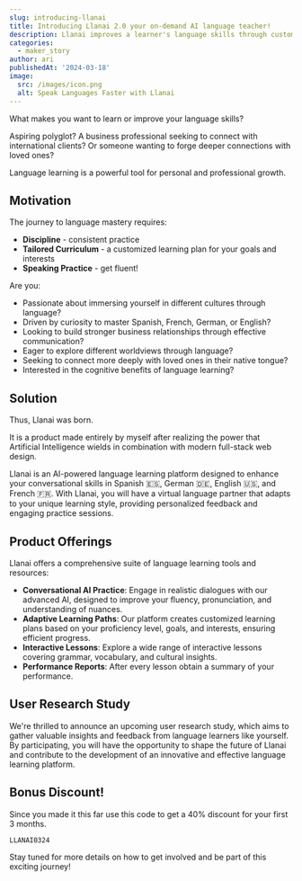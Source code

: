 ```yaml
---
slug: introducing-llanai
title: Introducing Llanai 2.0 your on-demand AI language teacher!
description: Llanai improves a learner's language skills through custom conversations!
categories:
  - maker_story
author: ari
publishedAt: '2024-03-18'
image:
  src: /images/icon.png
  alt: Speak Languages Faster with Llanai
---
```


What makes you want to learn or improve your language skills? 

Aspiring polyglot? 
A business professional seeking to connect with international clients? 
Or someone wanting to forge deeper connections with loved ones? 

Language learning is a powerful tool for personal and professional growth.

## Motivation

The journey to language mastery requires:
- **Discipline** - consistent practice
- **Tailored Curriculum** - a customized learning plan for your goals and interests
- **Speaking Practice** - get fluent!

Are you:
- Passionate about immersing yourself in different cultures through language?
- Driven by curiosity to master Spanish, French, German, or English?
- Looking to build stronger business relationships through effective communication?
- Eager to explore different worldviews through language?
- Seeking to connect more deeply with loved ones in their native tongue?
- Interested in the cognitive benefits of language learning?

## Solution

Thus, Llanai was born. 

It is a product made entirely by myself after realizing the power that Artificial Intelligence wields in combination with modern full-stack web design.

Llanai is an AI-powered language learning platform designed to enhance your conversational skills in Spanish 🇪🇸, German 🇩🇪, English 🇺🇸, and French 🇫🇷. With Llanai, you will have a virtual language partner that adapts to your unique learning style, providing personalized feedback and engaging practice sessions.

## Product Offerings

Llanai offers a comprehensive suite of language learning tools and resources:

- **Conversational AI Practice**: Engage in realistic dialogues with our advanced AI, designed to improve your fluency, pronunciation, and understanding of nuances.
- **Adaptive Learning Paths**: Our platform creates customized learning plans based on your proficiency level, goals, and interests, ensuring efficient progress.
- **Interactive Lessons**: Explore a wide range of interactive lessons covering grammar, vocabulary, and cultural insights.
- **Performance Reports**: After every lesson obtain a summary of your performance.

## User Research Study

We're thrilled to announce an upcoming user research study, which aims to gather valuable insights and feedback from language learners like yourself. By participating, you will have the opportunity to shape the future of Llanai and contribute to the development of an innovative and effective language learning platform.

## Bonus Discount!

Since you made it this far use this code to get a 40% discount for your first 3 months.

`LLANAI0324`

Stay tuned for more details on how to get involved and be part of this exciting journey!

